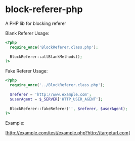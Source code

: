 block-referer-php
=================

A PHP lib for blocking referer

Blank Referer Usage:

```php
<?php
  require_once('BlockReferer.class.php');
  
  BlockReferer::allBlankMethods();
?>
```

Fake Referer Usage:

```php
<?php
  require_once('../BlockReferer.class.php');
  
  $referer = 'http://www.example.com';
  $userAgent = $_SERVER['HTTP_USER_AGENT'];
  
  BlockReferer::fakeReferer('', $referer, $userAgent);
?>
```

Example:

[http://example.com/test/example.php?http://targeturl.com]

